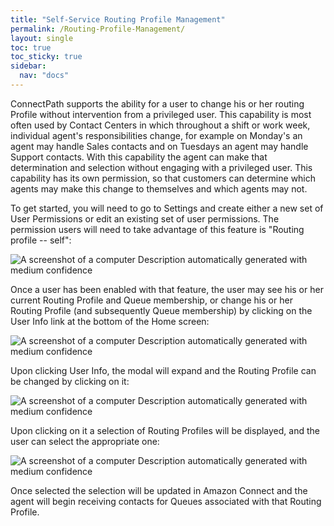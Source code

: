 ```yaml
---
title: "Self-Service Routing Profile Management"
permalink: /Routing-Profile-Management/
layout: single
toc: true
toc_sticky: true
sidebar: 
  nav: "docs"
---
```


ConnectPath supports the ability for a user to change his or her routing
Profile without intervention from a privileged user. This capability is
most often used by Contact Centers in which throughout a shift or work
week, individual agent's responsibilities change, for example on
Monday's an agent may handle Sales contacts and on Tuesdays an agent may
handle Support contacts. With this capability the agent can make that
determination and selection without engaging with a privileged user.
This capability has its own permission, so that customers can determine
which agents may make this change to themselves and which agents may
not.

To get started, you will need to go to Settings and create either a new
set of User Permissions or edit an existing set of user permissions. The
permission users will need to take advantage of this feature is "Routing
profile -- self":

![A screenshot of a computer Description automatically generated with
medium
confidence](./Routing-Profile-Management/media/image1.png)

Once a user has been enabled with that feature, the user may see his or
her current Routing Profile and Queue membership, or change his or her
Routing Profile (and subsequently Queue membership) by clicking on the
User Info link at the bottom of the Home screen:

![A screenshot of a computer Description automatically generated with
medium
confidence](./Routing-Profile-Management/media/image2.png)

Upon clicking User Info, the modal will expand and the Routing Profile
can be changed by clicking on it:

![A screenshot of a computer Description automatically generated with
medium
confidence](./Routing-Profile-Management/media/image3.png)

Upon clicking on it a selection of Routing Profiles will be displayed,
and the user can select the appropriate one:

![A screenshot of a computer Description automatically generated with
medium
confidence](./Routing-Profile-Management/media/image4.png)

Once selected the selection will be updated in Amazon Connect and the
agent will begin receiving contacts for Queues associated with that
Routing Profile.
